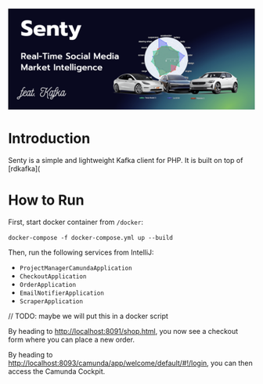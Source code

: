 ![senty-kafka](assets/senty-kafka-banner.png)

# Introduction

Senty is a simple and lightweight Kafka client for PHP. It is built on top of [rdkafka](

# How to Run

First, start docker container from `/docker`:

`docker-compose -f docker-compose.yml up --build`

Then, run the following services from IntelliJ:

- `ProjectManagerCamundaApplication`
- `CheckoutApplication`
- `OrderApplication`
- `EmailNotifierApplication`
- `ScraperApplication`

// TODO: maybe we will put this in a docker script

By heading to [http://localhost:8091/shop.html](http://localhost:8091/shop.html), you now see a checkout form where you can place a new order.

By heading to [http://localhost:8093/camunda/app/welcome/default/#!/login](http://localhost:8093/camunda/app/welcome/default/#!/login), you can then access the Camunda Cockpit.

